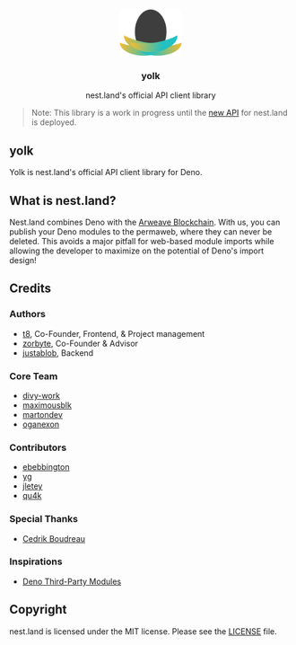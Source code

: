 <br />
<p align="center">
  <a href="https://nest.land/">
    <img src="../assets/logo_light.png" alt="nest.land logo (light version)" width="110">
  </a>

  <h3 align="center">yolk</h3>

  <p align="center">
    nest.land's official API client library
 </p>
</p>

> Note: This library is a work in progress until the [new API](https://github.com/nestdotland/api) for nest.land is deployed.
## yolk

Yolk is nest.land's official API client library for Deno.

## What is nest.land?

Nest.land combines Deno with the [Arweave Blockchain](https://www.arweave.org/). With us, you can publish your Deno modules to the permaweb, where they can never be deleted. This avoids a major pitfall for web-based module imports while allowing the developer to maximize on the potential of Deno's import design!

## Credits

### Authors

- [t8](https://github.com/t8), Co-Founder, Frontend, & Project management
- [zorbyte](https://github.com/zorbyte), Co-Founder & Advisor
- [justablob](https://github.com/justablob), Backend

### Core Team

- [divy-work](https://github.com/divy-work)
- [maximousblk](https://github.com/maximousblk)
- [martondev](https://github.com/MartonDev)
- [oganexon](https://github.com/oganexon)

### Contributors

- [ebebbington](https://github.com/ebebbington)
- [yg](https://github.com/yg)
- [jletey](https://github.com/jletey)
- [qu4k](https://github.com/Qu4k)

### Special Thanks

- [Cedrik Boudreau](https://github.com/cedriking)

### Inspirations

- [Deno Third-Party Modules](https://deno.land/x)

## Copyright

nest.land is licensed under the MIT license. Please see the [LICENSE](../LICENSE) file.
